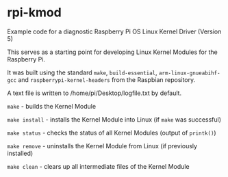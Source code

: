 # rpi-kmod
Example code for a diagnostic Raspberry Pi OS Linux Kernel Driver (Version 5)

This serves as a starting point for developing Linux Kernel Modules for the Raspberry Pi.

It was built using the standard `make`, `build-essential`, `arm-linux-gnueabihf-gcc` and `raspberrypi-kernel-headers` from the Raspbian repository.

A text file is written to /home/pi/Desktop/logfile.txt by default.

`make` - builds the Kernel Module

`make install` - installs the Kernel Module into Linux (if `make` was successful)

`make status` - checks the status of all Kernel Modules (output of `printk()`)

`make remove` - uninstalls the Kernel Module from Linux (if previously installed)

`make clean` - clears up all intermediate files of the Kernel Module
